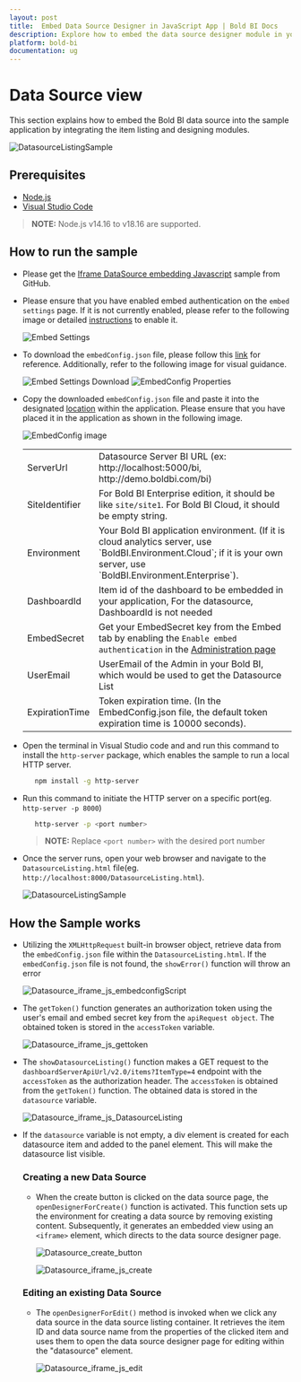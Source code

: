 ```yaml
---
layout: post
title:  Embed Data Source Designer in JavaScript App | Bold BI Docs
description: Explore how to embed the data source designer module in your JavaScript-based Web application using iFrame and how to create and edit the data source.
platform: bold-bi
documentation: ug
---
```


# Data Source view
This section explains how to embed the Bold BI data source into the sample application by integrating the item listing and designing modules.  

![DatasourceListingSample](/static/assets/iFrame-based/sample/images/Datasource_Iframe_js.png)

## Prerequisites

 * [Node.js](https://nodejs.org/en/)
 * [Visual Studio Code](https://code.visualstudio.com/download)

 > **NOTE:** Node.js v14.16 to v18.16 are supported.

## How to run the sample

* Please get the [Iframe DataSource embedding Javascript](https://github.com/boldbi/iframe-datasource-javascript-sample) sample from GitHub.

* Please ensure that you have enabled embed authentication on the `embed settings` page. If it is not currently enabled, please refer to the following image or detailed [instructions](https://help.boldbi.com/site-administration/embed-settings/#get-embed-secret-code) to enable it.

    ![Embed Settings](/static/assets/javascript/sample/images/embed-settings.png)

* To download the `embedConfig.json` file, please follow this [link](https://help.boldbi.com/site-administration/embed-settings/#get-embed-configuration-file) for reference. Additionally, refer to the following image for visual guidance.

    ![Embed Settings Download](/static/assets/javascript/sample/images/embed-settings-download.png)
    ![EmbedConfig Properties](/static/assets/javascript/sample/images/prop-core.png)

* Copy the downloaded `embedConfig.json` file and paste it into the designated [location](https://github.com/boldbi/iframe-datasource-javascript-sample/tree/master) within the application. Please ensure that you have placed it in the application as shown in the following image.
  
    ![EmbedConfig image](/static/assets/iFrame-based/sample/images/Datasource_Iframe_js_EmbedConfig.png)

    <meta charset="utf-8"/>
    <table>
    <tbody>
    <tr>
    <td align="left">ServerUrl</td>
    <td align="left">Datasource Server BI URL (ex: http://localhost:5000/bi, http://demo.boldbi.com/bi)</td>
    </tr>
    <tr>
    <td align="left">SiteIdentifier</td>
    <td align="left">For Bold BI Enterprise edition, it should be like <code>site/site1</code>. For Bold BI Cloud, it should be empty string.</td>
    </tr>
    <tr>
    <td align="left">Environment</td>
    <td align="left">Your Bold BI application environment. (If it is cloud analytics server, use `BoldBI.Environment.Cloud`; if it is your own server, use `BoldBI.Environment.Enterprise`).</td>
    </tr>
    <tr>
    <td align="left">DashboardId</td>
    <td align="left">Item id of the dashboard to be embedded in your application, For the datasource, DashboardId is not needed</td>
    </tr>
    <tr>
    <td align="left">EmbedSecret</td>
    <td align="left">Get your EmbedSecret key from the Embed tab by enabling the <code>Enable embed authentication</code> in the <a href='https://help.boldbi.com/embedded-bi/site-administration/embed-settings/'>Administration page</a></td>
    </tr>
    <tr>
    <td align="left">UserEmail</td>
    <td align="left">UserEmail of the Admin in your Bold BI, which would be used to get the Datasource List </td>
    </tr>
    <tr>
    <td align="left">ExpirationTime</td>
    <td align="left">Token expiration time. (In the EmbedConfig.json file, the default token expiration time is 10000 seconds).</td>
    </tr>
    </tbody>
    </table>
 * Open the terminal in Visual Studio code and and run this command to install the `http-server` package,  which enables the sample to run a local HTTP server.
     ```bash
        npm install -g http-server
     ```
 * Run this command to initiate the HTTP server on a specific port(eg. `http-server -p 8000`)
   
     ```bash
        http-server -p <port number>
      ```
     > **NOTE:** Replace `<port number>` with the desired port number

 * Once the server runs, open your web browser and navigate to the `DatasourceListing.html` file(eg. `http://localhost:8000/DatasourceListing.html`).

    ![DatasourceListingSample](/static/assets/iFrame-based/sample/images/Datasource_Iframe_js.png)
  
## How the Sample works

* Utilizing the `XMLHttpRequest` built-in browser object, retrieve data from the `embedConfig.json` file within the `DatasourceListing.html`. If the `embedConfig.json` file is not found, the `showError()` function will throw an error

	![Datasource_iframe_js_embedconfigScript](/static/assets/iFrame-based/sample/images/Datasource_Iframe_js_embdConfigScript.png)

* The `getToken()` function generates an authorization token using the user's email and embed secret key from the `apiRequest object`. The obtained token is stored in the `accessToken` variable.
  
  	![Datasource_iframe_js_gettoken](/static/assets/iFrame-based/sample/images/Datasource_Iframe_js_gettoken.png)

* The `showDatasourceListing()` function makes a GET request to the `dashboardServerApiUrl/v2.0/items?ItemType=4` endpoint with the `accessToken` as the authorization header. The `accessToken` is obtained from the `getToken()` function. The obtained data is stored in the `datasource` variable.
  
  	![Datasource_iframe_js_DatasourceListing](/static/assets/iFrame-based/sample/images/Datasource_Iframe_js_DatasourceListing.png)
  
* If the `datasource` variable is not empty, a div element is created for each datasource item and added to the panel element. This will make the datasource list visible. 
   
   ### Creating a new Data Source

   * When the create button is clicked on the data source page, the `openDesignerForCreate()` function is activated. This function sets up the environment for creating a data source by removing existing content. Subsequently, it generates an embedded view using an `<iframe>` element, which directs to the data source designer page.

	 	![Datasource_create_button](/static/assets/iFrame-based/sample/images/Datasource_create_button.png)
	        
		![Datasource_iframe_js_create](/static/assets/iFrame-based/sample/images/Datasource_Iframe_js_create.png)
 
   ###  Editing an existing Data Source
  
   * The `openDesignerForEdit()` method is invoked when we click any data source in the data source listing container. It retrieves the item ID and data source name from the properties of the clicked item and uses them to open the data source designer page for editing within the "datasource" element. 

     	![Datasource_iframe_js_edit](/static/assets/iFrame-based/sample/images/Datasource_Iframe_js_edit.png)
